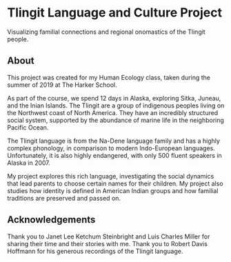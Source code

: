 # Tlingit Language and Culture Project
Visualizing familial connections and regional onomastics of the Tlingit people.

## About
This project was created for my Human Ecology class, taken during the summer of 2019 at The Harker School.

As part of the course, we spend 12 days in Alaska, exploring Sitka, Juneau, and the Inian Islands. The Tlingit are a group of indigenous peoples living on the Northwest coast of North America. They have an incredibly structured social system, supported by the abundance of marine life in the neighboring Pacific Ocean.

The Tlingit language is from the Na-Dene language family and has a highly complex phonology, in comparison to modern Indo-European languages. Unfortunately, it is also highly endangered, with only 500 fluent speakers in Alaska in 2007.

My project explores this rich language, investigating the social dynamics that lead parents to choose certain names for their children. My project also studies how identity is defined in American Indian groups and how familial traditions are preserved and passed on.

## Acknowledgements
Thank you to Janet Lee Ketchum Steinbright and Luis Charles Miller for sharing their time and their stories with me.
Thank you to Robert Davis Hoffmann for his generous recordings of the Tlingit language.
